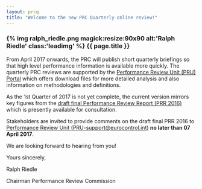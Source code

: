 ```yaml
---
layout: prcq
title: "Welcome to the new PRC Quarterly online review!"
---
```




### {% img ralph_riedle.png magick:resize:90x90 alt:'Ralph Riedle' class:'leadimg' %} {{ page.title }}

From April 2017 onwards, the PRC will publish short quarterly briefings so that
high level performance information is available more quickly. The quarterly PRC
reviews are supported by the [Performance Review Unit (PRU) Portal][PRU_portal]
which offers download files for more detailed analysis and also information on
methodologies and definitions.

As the 1st Quarter of 2017 is not yet complete, the current version mirrors key
figures from the [draft final Performance Review Report (PRR 2016)][PRR2016_consult]
which is presently available for consultation.

Stakeholders are invited to provide comments on the draft final PRR 2016 to
[Performance Review Unit (PRU-support@eurocontrol.int)](mailto:PRU-support@eurocontrol.int)
**no later than 07 April 2017**.

We are looking forward to hearing from you!

Yours sincerely,

Ralph Riedle

Chairman
Performance Review Commission

[PRR2016_consult]: <http://www.eurocontrol.int/publications/draft-performance-review-report-prr-2016.pdf> "Draft final PRR 2016"
[PRU_portal]: <http://ansperformance.eu/> "PRU Portal"

